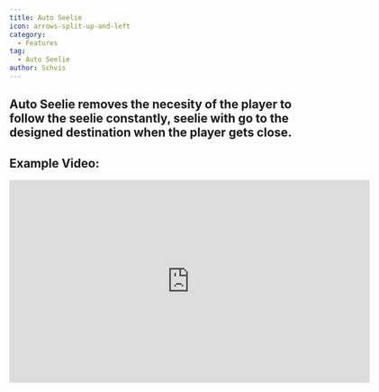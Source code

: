 ```yaml
---
title: Auto Seelie
icon: arrows-split-up-and-left
category:
  - Features
tag:
  - Auto Seelie
author: Schvis
---
```


## Auto Seelie removes the necesity of the player to follow the seelie constantly, seelie with go to the designed destination when the player gets close.

## Example Video:

<iframe width="640" height="360" src="https://www.youtube.com/embed/uETIJ4KS39M?list=PL5eI1Tb64p56g27qfYk7VuFTz4FK6YrKa" title="Korepi - Auto Seelie" frameborder="0" allow="accelerometer; autoplay; clipboard-write; encrypted-media; gyroscope; picture-in-picture; web-share" allowfullscreen></iframe>